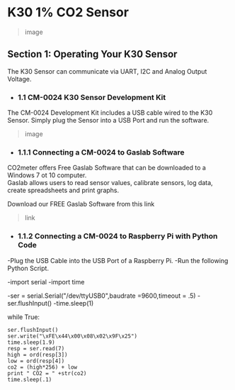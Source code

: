 # K30 1% CO2 Sensor

>image

## Section 1: Operating Your K30 Sensor
The K30 Sensor can communicate via UART, I2C and Analog Output Voltage.  

- ### 1.1 CM-0024 K30 Sensor Development Kit
The CM-0024 Development Kit includes a USB cable wired to the K30 Sensor.  Simply plug the Sensor into a USB Port and run the software.

>image

- ### 1.1.1 Connecting a CM-0024 to Gaslab Software
CO2meter offers Free Gaslab Software that can be downloaded to a Windows 7 ot 10 computer.  
Gaslab allows users to read sensor values, calibrate sensors, log data, create spreadsheets and print graphs.

Download our FREE Gaslab Software from this link
>link

- ### 1.1.2 Connecting a CM-0024 to Raspberry Pi with Python Code

-Plug the USB Cable into the USB Port of a Raspberry Pi.
-Run the following Python Script.

-import serial
-import time

-ser = serial.Serial("/dev/ttyUSB0",baudrate =9600,timeout = .5)
-ser.flushInput()
-time.sleep(1)

while True:

    ser.flushInput()
    ser.write("\xFE\x44\x00\x08\x02\x9F\x25")
    time.sleep(1.9)
    resp = ser.read(7)
    high = ord(resp[3])
    low = ord(resp[4])
    co2 = (high*256) + low
    print " CO2 = " +str(co2)
    time.sleep(.1)
